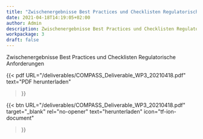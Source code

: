 ```yaml
---
title: "Zwischenergebnisse Best Practices und Checklisten Regulatorische Anforderungen"
date: 2021-04-18T14:19:05+02:00
author: Admin
description: Zwischenergebnisse Best Practices und Checklisten Regulatorische Anforderungen
workpackage: 3
draft: false
---
```


Zwischenergebnisse Best Practices und Checklisten Regulatorische Anforderungen

{{< pdf
    URL="/deliverables/COMPASS_Deliverable_WP3_20210418.pdf"
    text="PDF herunterladen"
>}}


{{< btn
        URL="/deliverables/COMPASS_Deliverable_WP3_20210418.pdf"
        target="_blank"
        rel="no-opener"
        text="herunterladen"
        icon="tf-ion-document"
>}}
